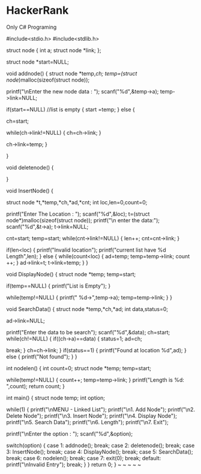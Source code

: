 # HackerRank
Only C# Programing

#include<stdio.h>
#include<stdlib.h>

struct node
{
 int a;
 struct node *link;
};

struct node *start=NULL;

void addnode()
{
 struct node *temp,*ch;
 temp=(struct node*)malloc(sizeof(struct node));

 printf("\nEnter the new node data : ");
 scanf("%d",&temp->a);
 temp->link=NULL;

 if(start==NULL) //list is empty
 {
  start =temp;
 }
 else
 {

  ch=start;

 while(ch->link!=NULL)
  {
   ch=ch->link;
  }

  ch->link=temp;
 }


}

void deletenode()
{

}

void InsertNode()
{

  struct node *t,*temp,*ch,*ad,*cnt;
  int loc,len=0,count=0;

  printf("Enter The Location : ");
  scanf("%d",&loc);
 t=(struct node*)malloc(sizeof(struct node));
 printf("\n enter the data:");
scanf("%d",&t->a);
t->link=NULL;

cnt=start;
temp=start;
 while(cnt->link!=NULL)
  {
  len++;
  cnt=cnt->link;
  }

  if(len<loc)
  { printf("Invalid location");
    printf("current list have %d Length",len);
  }
  else
  {
    while(count<loc)
{
  ad=temp;
  temp=temp->link;
   count ++;
  }
ad->link=t;
t->link=temp;
}
}


void DisplayNode()
{
 struct node *temp;
 temp=start;

if(temp==NULL)
 {
  printf("List is Empty");
 }

while(temp!=NULL)
 {
  printf(" %d->",temp->a);
  temp=temp->link;
 }
}

void SearchData()
{
 struct node *temp,*ch,*ad;
 int data,status=0;

 ad->link=NULL;

 printf("Enter the data to be search");
 scanf("%d",&data);
 ch=start;
 while(ch!=NULL)
 {
 if((ch->a)==data)
 {
  status=1;
  ad=ch;

  break;
 }
  ch=ch->link;
 }
if(status==1)
{
printf("Found at location %d",ad);
}
else
{
 printf("Not found");
}
}

int nodelen()
{
 int count=0;
 struct node *temp;
 temp=start;

 while(temp!=NULL)
  {
   count++;
   temp=temp->link;
  }
 printf("Length is %d: ",count);
 return count;
}

int main()
{
  struct node temp;
  int option;

while(1)
{
  printf("\nMENU -  Linked List");
  printf("\n1. Add Node");
  printf("\n2. Delete Node");
  printf("\n3. Insert Node");
  printf("\n4. Display Node");
  printf("\n5. Search Data");
  printf("\n6. Length");
  printf("\n7. Exit");

  printf("\nEnter the option : ");
  scanf("%d",&option);

switch(option)
{
case 1: addnode();
        break;
case 2: deletenode();
        break;
case 3: InsertNode();
        break;
case 4: DisplayNode();
        break;
case 5: SearchData();
        break;
case 6: nodelen();
        break;
case 7: exit(0);
        break;
default: printf("\nInvalid Entry");
        break;
}
}
return 0;
}
~
~
~
~
~

